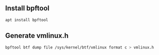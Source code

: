 ## Install bpftool
```bash
apt install bpftool
```

## Generate vmlinux.h
```bash
bpftool btf dump file /sys/kernel/btf/vmlinux format c > vmlinux.h
```
